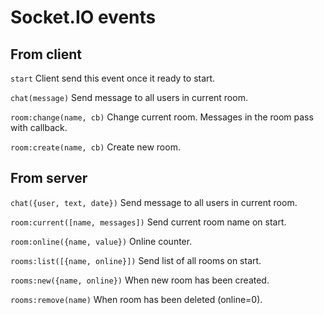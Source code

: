 Socket.IO events
================

From client
-----------

`start` Client send this event once it ready to start.

`chat(message)` Send message to all users in current room.

`room:change(name, cb)` Change current room. Messages in the room pass with callback.

`room:create(name, cb)` Create new room.

From server
-----------

`chat({user, text, date})` Send message to all users in current room.

`room:current([name, messages])` Send current room name on start.

`room:online({name, value})` Online counter.

`rooms:list([{name, online}])` Send list of all rooms on start.

`rooms:new({name, online})` When new room has been created.

`rooms:remove(name)` When room has been deleted (online=0).